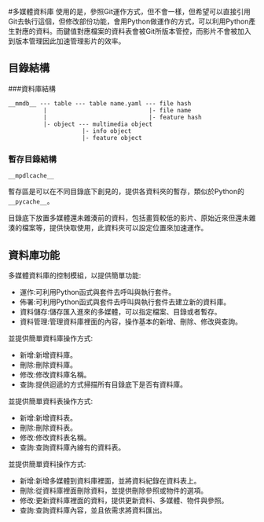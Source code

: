 #多媒體資料庫
使用的是，參照Git運作方式，但不會一樣，但希望可以直接引用Git去執行這個，但修改部份功能，會用Python做運作的方式，可以利用Python產生對應的資料。而鍵值對應檔案的資料表會被Git所版本管控，而影片不會被加入到版本管理因此加速管理影片的效率。

## 目錄結構
###資料庫結構

```
__mmdb__ --- table --- table name.yaml --- file hash
          |                             |- file name
          |                             |- feature hash
          |- object --- multimedia object
                     |- info object
                     |- feature object
```

### 暫存目錄結構

```
__mpdlcache__
```

暫存區是可以在不同目錄底下創見的，提供各資料夾的暫存，類似於Python的`__pycache__`。

目錄底下放置多媒體還未雜湊前的資料，包括畫質較低的影片、原始近來但還未雜湊的檔案等，提供快取使用，此資料夾可以設定位置來加速運作。

## 資料庫功能
多媒體資料庫的控制模組，以提供簡單功能:

- 運作:可利用Python函式與套件去呼叫與執行套件。
- 佈署:可利用Python函式與套件去呼叫與執行套件去建立新的資料庫。
- 資料儲存:儲存匯入進來的多媒體，可以指定檔案、目錄或者暫存。
- 資料管理:管理資料庫裡面的內容，操作基本的新增、刪除、修改與查詢。

並提供簡單資料庫操作方式:

- 新增:新增資料庫。
- 刪除:刪除資料庫。
- 修改:修改資料庫名稱。
- 查詢:提供迴遞的方式掃描所有目錄底下是否有資料庫。

並提供簡單資料表操作方式:

- 新增:新增資料表。
- 刪除:刪除資料表。
- 修改:修改資料表名稱。
- 查詢:查詢資料庫內線有的資料表。

並提供簡單資料操作方式:

- 新增:新增多媒體到資料庫裡面，並將資料紀錄在資料表上。
- 刪除:從資料庫裡面刪除資料，並提供刪除參照或物件的選項。
- 修改:更新資料庫裡面的資料，提供更新資料、多媒體、物件與參照。
- 查詢:查詢資料庫內容，並且依需求將資料匯出。
